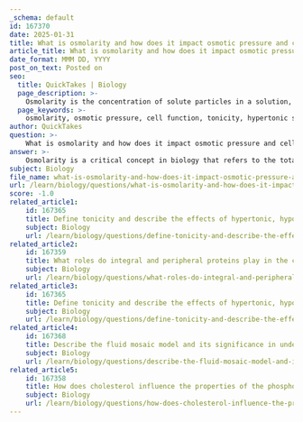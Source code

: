 ```yaml
---
_schema: default
id: 167370
date: 2025-01-31
title: What is osmolarity and how does it impact osmotic pressure and cell function?
article_title: What is osmolarity and how does it impact osmotic pressure and cell function?
date_format: MMM DD, YYYY
post_on_text: Posted on
seo:
  title: QuickTakes | Biology
  page_description: >-
    Osmolarity is the concentration of solute particles in a solution, crucial for understanding osmotic pressure, tonicity, and their effects on cell function and health.
  page_keywords: >-
    osmolarity, osmotic pressure, cell function, tonicity, hypertonic solutions, hypotonic solutions, isotonic solutions, osmosis, solute concentration, extracellular fluids, red blood cells, plant cells, cellular homeostasis, cell shape, water movement
author: QuickTakes
question: >-
    What is osmolarity and how does it impact osmotic pressure and cell function?
answer: >-
    Osmolarity is a critical concept in biology that refers to the total concentration of solute particles in a solution, expressed in osmoles per liter (osmol/L). It plays a significant role in determining the tonicity of a solution, which in turn affects the movement of water across cell membranes through the process of osmosis.\n\n### Impact of Osmolarity on Osmotic Pressure and Cell Function\n\n1. **Osmotic Pressure**: Osmolarity directly influences osmotic pressure, which is the pressure required to prevent the flow of water across a semipermeable membrane. A solution with high osmolarity exerts a greater osmotic pressure, drawing water towards it. This is crucial for maintaining cell shape and function, as cells are often surrounded by extracellular fluids with varying osmolarities.\n\n2. **Tonicity**: Tonicity describes how an extracellular solution can affect the volume of a cell by influencing osmosis. There are three main types of tonicity based on osmolarity:\n   - **Hypertonic Solutions**: These have a higher osmolarity than the cytosol of the cell. When a cell is placed in a hypertonic solution, water moves out of the cell to the area of higher solute concentration, leading to cell shrinkage (crenation).\n   - **Hypotonic Solutions**: These have a lower osmolarity than the cytosol. In this scenario, water moves into the cell, causing it to swell and potentially burst (lysis) if the influx is excessive.\n   - **Isotonic Solutions**: These have equal osmolarity to the cytosol, resulting in no net movement of water. Water enters and exits the cell at the same rate, maintaining cell volume.\n\n3. **Cell Function**: The osmolarity of the surrounding environment can significantly impact cellular functions. For example:\n   - In a hypertonic environment, cells may lose water and become dehydrated, impairing metabolic processes and potentially leading to cell death.\n   - In a hypotonic environment, excessive water intake can disrupt cellular homeostasis and lead to swelling or bursting of cells, which can also be detrimental to cell function.\n\n### Biological Examples of Osmosis\n- **Red Blood Cells**: When placed in a hypertonic solution (e.g., saline), red blood cells will shrink as water exits the cells. Conversely, in a hypotonic solution (e.g., distilled water), they will swell and may burst.\n- **Plant Cells**: In a hypotonic environment, plant cells become turgid (firm) due to water entering the cell, which is essential for maintaining structural integrity. In a hypertonic environment, plant cells lose water, leading to plasmolysis, where the cell membrane pulls away from the cell wall.\n\nIn summary, osmolarity is a vital factor that influences osmotic pressure and, consequently, the behavior of cells in different environments. Understanding osmolarity and its effects on tonicity is essential for comprehending various physiological processes and maintaining cellular health.
subject: Biology
file_name: what-is-osmolarity-and-how-does-it-impact-osmotic-pressure-and-cell-function.md
url: /learn/biology/questions/what-is-osmolarity-and-how-does-it-impact-osmotic-pressure-and-cell-function
score: -1.0
related_article1:
    id: 167365
    title: Define tonicity and describe the effects of hypertonic, hypotonic, and isotonic solutions on cells.
    subject: Biology
    url: /learn/biology/questions/define-tonicity-and-describe-the-effects-of-hypertonic-hypotonic-and-isotonic-solutions-on-cells
related_article2:
    id: 167359
    title: What roles do integral and peripheral proteins play in the cell membrane?
    subject: Biology
    url: /learn/biology/questions/what-roles-do-integral-and-peripheral-proteins-play-in-the-cell-membrane
related_article3:
    id: 167365
    title: Define tonicity and describe the effects of hypertonic, hypotonic, and isotonic solutions on cells.
    subject: Biology
    url: /learn/biology/questions/define-tonicity-and-describe-the-effects-of-hypertonic-hypotonic-and-isotonic-solutions-on-cells
related_article4:
    id: 167368
    title: Describe the fluid mosaic model and its significance in understanding membrane structure.
    subject: Biology
    url: /learn/biology/questions/describe-the-fluid-mosaic-model-and-its-significance-in-understanding-membrane-structure
related_article5:
    id: 167358
    title: How does cholesterol influence the properties of the phospholipid bilayer?
    subject: Biology
    url: /learn/biology/questions/how-does-cholesterol-influence-the-properties-of-the-phospholipid-bilayer
---
```


&nbsp;